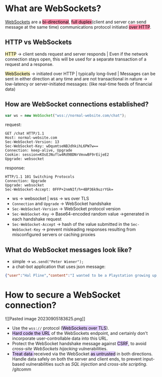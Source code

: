 #  What are WebSockets?

[WebSockets](https://portswigger.net/web-security/websockets) are a <mark style="background: #FF5582A6;">bi-directional</mark>, <mark style="background: #FF5582A6;">full duplex</mark>(client and server can send message at the same time) communications protocol initiated <mark style="background: #FF5582A6;">over HTTP</mark>.

## HTTP vs WebSockets

<mark style="background: #FFF3A3A6;">HTTP</mark> -> client sends request and server responds | Even if the network connection stays open, this will be used for a separate transaction of a request and a response.

<mark style="background: #FFF3A3A6;">WebSockets</mark> -> initiated over HTTP | typically long-lived | Messages can be sent in either direction at any time and are not transactional in nature ->  low-latency or server-initiated messages: (like real-time feeds of financial data)
## How are WebSocket connections established?

```js
var ws = new WebSocket("wss://normal-website.com/chat");
```
request:
```http
GET /chat HTTP/1.1
Host: normal-website.com
Sec-WebSocket-Version: 13
Sec-WebSocket-Key: wDqumtseNBJdhkihL6PW7w==
Connection: keep-alive, Upgrade
Cookie: session=KOsEJNuflw4Rd9BDNrVmvwBF9rEijeE2
Upgrade: websocket
```
response:
```http
HTTP/1.1 101 Switching Protocols
Connection: Upgrade
Upgrade: websocket
Sec-WebSocket-Accept: 0FFP+2nmNIf/h+4BP36k9uzrYGk=
```

- ws -> websocket | wss -> ws over TLS
- `Connection` and `Upgrade` -> WebSocket handshake
- `Sec-WebSocket-Version` -> WebSocket protocol version
- `Sec-WebSocket-Key` ->  Base64-encoded random value ->generated in each handshake request
- `Sec-WebSocket-Accept` -> hash of the value submitted in the `Sec-WebSocket-Key` -> prevent misleading responses resulting from misconfigured servers or caching proxies
## What do WebSocket messages look like?

- simple ->  `ws.send("Peter Wiener");`
- a chat-bot application that uses json message: 
```json
{"user":"Hal Pline","content":"I wanted to be a Playstation growing up, not a device to answer your inane questions"}
```

# How to secure a WebSocket connection? 

![[Pasted image 20230905183625.png]]

- Use the `wss://` protocol (<mark style="background: #D2B3FFA6;">WebSockets over TLS</mark>).
- <mark style="background: #D2B3FFA6;">Hard code the URL</mark> of the WebSockets endpoint, and certainly don't incorporate user-controllable data into this URL.
- Protect the WebSocket handshake message against <mark style="background: #D2B3FFA6;">CSRF</mark>, to avoid _cross-site WebSockets hijacking_ vulnerabilities.
- <mark style="background: #D2B3FFA6;">Treat data </mark>received via the WebSocket <mark style="background: #D2B3FFA6;">as untrusted</mark> in both directions. Handle data safely on both the server and client ends, to prevent input-based vulnerabilities such as _SQL injection_ and _cross-site scripting_.
  /gitcomm